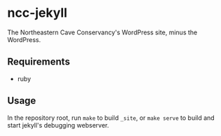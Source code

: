 # ncc-jekyll 
The Northeastern Cave Conservancy's WordPress site, minus the WordPress.

## Requirements
* ruby

## Usage
In the repository root, run `make` to build `_site`, or `make serve` to build and start jekyll's debugging webserver.
